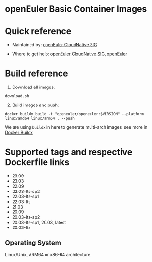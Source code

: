 # openEuler Basic Container Images

# Quick reference

- Maintained by: [openEuler CloudNative SIG](https://gitee.com/openeuler/cloudnative)

- Where to get help: [openEuler CloudNative SIG](https://gitee.com/openeuler/cloudnative), [openEuler](https://gitee.com/openeuler/community)

# Build reference

1. Download all images:

```shell
download.sh
```

2. Build images and push:
```shell
docker buildx build -t "openeuler/openeuler:$VERSION" --platform linux/amd64,linux/arm64 . --push
```

We are using `buildx` in here to generate multi-arch images, see more in [Docker Buildx](https://docs.docker.com/buildx/working-with-buildx/)


# Supported tags and respective Dockerfile links

- 23.09
- 23.03
- 22.09
- 22.03-lts-sp2
- 22.03-lts-sp1
- 22.03-lts
- 21.03
- 20.09
- 20.03-lts-sp2
- 20.03-lts-sp1, 20.03, latest
- 20.03-lts


## Operating System
Linux/Unix, ARM64 or x86-64 architecture.

